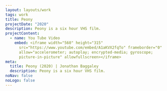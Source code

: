 ```yaml
---
layout: layouts/work
tags: work
title: Peony
projectDate: "2020"
description: Peony is a six hour VHS film.
projectContent:
  - name: You Tube Video
    embed: <iframe width="560" height="315"
      src="https://www.youtube.com/embed/A1aKVX2fqTo" frameborder="0"
      allow="accelerometer; autoplay; encrypted-media; gyroscope;
      picture-in-picture" allowfullscreen></iframe>
meta:
  title: Peony (2020) | Jonathan Baggaley
  description: Peony is a six hour VHS film.
noNav: false
noLogo: false
---
```

